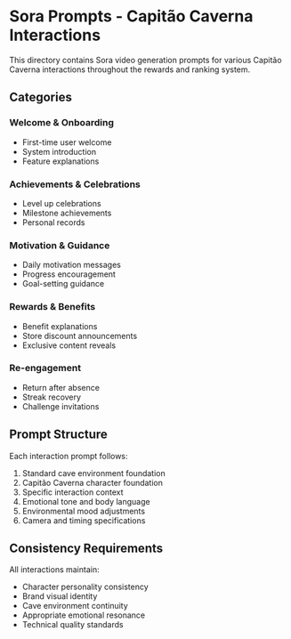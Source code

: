 # Sora Prompts - Capitão Caverna Interactions

This directory contains Sora video generation prompts for various Capitão Caverna interactions throughout the rewards and ranking system.

## Categories

### Welcome & Onboarding
- First-time user welcome
- System introduction
- Feature explanations

### Achievements & Celebrations
- Level up celebrations
- Milestone achievements
- Personal records

### Motivation & Guidance
- Daily motivation messages
- Progress encouragement
- Goal-setting guidance

### Rewards & Benefits
- Benefit explanations
- Store discount announcements
- Exclusive content reveals

### Re-engagement
- Return after absence
- Streak recovery
- Challenge invitations

## Prompt Structure

Each interaction prompt follows:
1. Standard cave environment foundation
2. Capitão Caverna character foundation
3. Specific interaction context
4. Emotional tone and body language
5. Environmental mood adjustments
6. Camera and timing specifications

## Consistency Requirements

All interactions maintain:
- Character personality consistency
- Brand visual identity
- Cave environment continuity
- Appropriate emotional resonance
- Technical quality standards